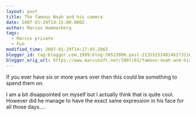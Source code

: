 ```yaml
---
layout: post
title: The famous Noah and his camera
date: 2007-01-29T14:15:00.000Z
author: Marcus Hammarberg
tags:
  - Marcus private
  - Fun
modified_time: 2007-01-29T14:17:45.286Z
blogger_id: tag:blogger.com,1999:blog-36533086.post-2135515240146173110
blogger_orig_url: https://www.marcusoft.net/2007/01/famous-noah-and-his-camera.html
---
```



If
you ever have six or more years over then this could be something to
spend them on.

I am a bit disappointed on myself but I actually think that is quite
cool. However did he manage to have the exact same expression in his
face for all those days....
